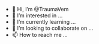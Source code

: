 - 👋 Hi, I’m @TraumaVem
- 👀 I’m interested in ...
- 🌱 I’m currently learning ...
- 💞️ I’m looking to collaborate on ...
- 📫 How to reach me ...

<!---
TraumaVem/TraumaVem is a ✨ special ✨ repository because its `README.md` (this file) appears on your GitHub profile.
You can click the Preview link to take a look at your changes.
--->
